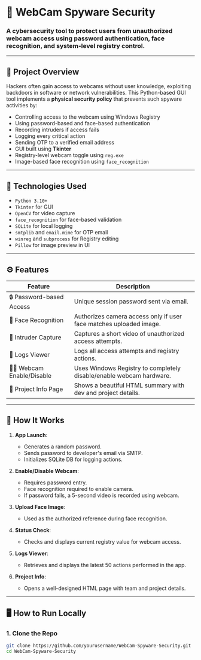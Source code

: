 # 🔐 WebCam Spyware Security

### A cybersecurity tool to protect users from unauthorized webcam access using password authentication, face recognition, and system-level registry control.

---

## 📌 Project Overview

Hackers often gain access to webcams without user knowledge, exploiting backdoors in software or network vulnerabilities. This Python-based GUI tool implements a **physical security policy** that prevents such spyware activities by:

- Controlling access to the webcam using Windows Registry
- Using password-based and face-based authentication
- Recording intruders if access fails
- Logging every critical action
- Sending OTP to a verified email address
- GUI built using **Tkinter**
- Registry-level webcam toggle using `reg.exe`
- Image-based face recognition using `face_recognition`

---

## 🧰 Technologies Used

- `Python 3.10+`
- `Tkinter` for GUI
- `OpenCV` for video capture
- `face_recognition` for face-based validation
- `SQLite` for local logging
- `smtplib` and `email.mime` for OTP email
- `winreg` and `subprocess` for Registry editing
- `Pillow` for image preview in UI

---

## ⚙️ Features

| Feature | Description |
|--------|-------------|
| 🔒 Password-based Access | Unique session password sent via email. |
| 🧠 Face Recognition | Authorizes camera access only if user face matches uploaded image. |
| 🎥 Intruder Capture | Captures a short video of unauthorized access attempts. |
| 🧾 Logs Viewer | Logs all access attempts and registry actions. |
| 🧑‍💻 Webcam Enable/Disable | Uses Windows Registry to completely disable/enable webcam hardware. |
| 📄 Project Info Page | Shows a beautiful HTML summary with dev and project details. |

---

## 🧪 How It Works

1. **App Launch**:
    - Generates a random password.
    - Sends password to developer's email via SMTP.
    - Initializes SQLite DB for logging actions.

2. **Enable/Disable Webcam**:
    - Requires password entry.
    - Face recognition required to enable camera.
    - If password fails, a 5-second video is recorded using webcam.

3. **Upload Face Image**:
    - Used as the authorized reference during face recognition.

4. **Status Check**:
    - Checks and displays current registry value for webcam access.

5. **Logs Viewer**:
    - Retrieves and displays the latest 50 actions performed in the app.

6. **Project Info**:
    - Opens a well-designed HTML page with team and project details.

---

## 🖥️ How to Run Locally

### 1. Clone the Repo

```bash
git clone https://github.com/yourusername/WebCam-Spyware-Security.git
cd WebCam-Spyware-Security
